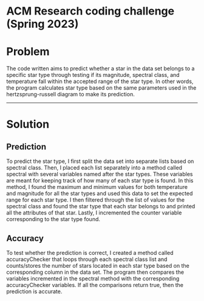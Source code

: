 # ACM Research coding challenge (Spring 2023)


# Problem

The code written aims to predict whether a star in the data set belongs to a specific star type through testing if its magnitude, spectral class, and temperature fall within the accepted range of the star type. In other words, the program calculates star type based on the same parameters used in the hertzsprung-russell diagram to make its prediction. 


---

# Solution

## Prediction

To predict the star type, I first split the data set into separate lists based on spectral class. Then, I placed each list separately into a method called spectral with several variables named after the star types. These variables are meant for keeping track of how many of each star type is found. In this method, I found the maximum and minimum values for both temperature and magnitude for all the star types and used this data to set the expected range for each star type. I then filtered through the list of values for the spectral class and found the star type that each star belongs to and printed all the attributes of that star. Lastly, I incremented the counter variable corresponding to the star type found.

## Accuracy

To test whether the prediction is correct, I created a method called accuracyChecker that loops through each spectral class list and counts/stores the number of stars located in each star type based on the corresponding column in the data set. The program then compares the variables incremented in the spectral method with the corresponding accuracyChecker variables. If all the comparisons return true, then the prediction is accurate. 


